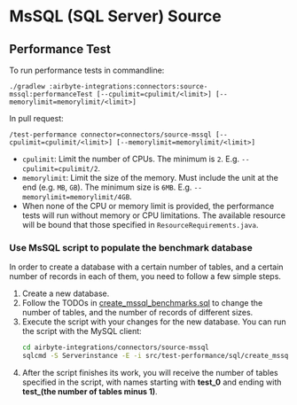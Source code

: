 # MsSQL (SQL Server) Source

## Performance Test

To run performance tests in commandline:

```shell
./gradlew :airbyte-integrations:connectors:source-mssql:performanceTest [--cpulimit=cpulimit/<limit>] [--memorylimit=memorylimit/<limit>]
```

In pull request:

```shell
/test-performance connector=connectors/source-mssql [--cpulimit=cpulimit/<limit>] [--memorylimit=memorylimit/<limit>]
```

- `cpulimit`: Limit the number of CPUs. The minimum is `2`. E.g. `--cpulimit=cpulimit/2`.
- `memorylimit`: Limit the size of the memory. Must include the unit at the end (e.g. `MB`, `GB`).
  The minimum size is `6MB`. E.g. `--memorylimit=memorylimit/4GB`.
- When none of the CPU or memory limit is provided, the performance tests will run without memory or
  CPU limitations. The available resource will be bound that those specified in
  `ResourceRequirements.java`.

### Use MsSQL script to populate the benchmark database

In order to create a database with a certain number of tables, and a certain number of records in
each of them, you need to follow a few simple steps.

1. Create a new database.
2. Follow the TODOs in
   [create_mssql_benchmarks.sql](src/test-performance/sql/create_mssql_benchmarks.sql) to change the
   number of tables, and the number of records of different sizes.
3. Execute the script with your changes for the new database. You can run the script with the MySQL
   client:
   ```bash
   cd airbyte-integrations/connectors/source-mssql
   sqlcmd -S Serverinstance -E -i src/test-performance/sql/create_mssql_benchmarks.sql
   ```
4. After the script finishes its work, you will receive the number of tables specified in the
   script, with names starting with **test_0** and ending with **test\_(the number of tables
   minus 1)**.

